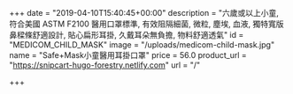 +++
date = "2019-04-10T15:40:45+00:00"
description = "六歲或以上小童, 符合美國 ASTM F2100 醫用口罩標準, 有效阻隔細菌, 微粒, 塵埃, 血液, 獨特寬版鼻樑條舒適設計, 貼心扁形耳掛, 久戴耳朵無負擔, 物料舒適透氣"
id = "MEDICOM_CHILD_MASK"
image = "/uploads/medicom-child-mask.jpg"
name = "Safe+Mask小童醫用耳掛口罩"
price = 56.0
product_url = "https://snipcart-hugo-forestry.netlify.com"
url = "/"

+++
